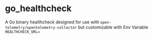 # go_healthcheck
A Go binary healthcheck designed for use with `open-telemetry/opentelemetry-collector` but customizable with Env Variable `HEALTHCHECK_URL=`

